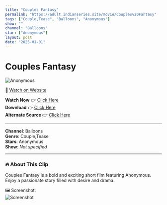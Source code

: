 ```yaml
---
title: "Couples Fantasy"
permalink: "https://adult.indianseries.site/movie/Couples%20Fantasy"
tags: ["Couple,Tease", "Balloons", "Anonymous"]
show: ""
channel: "Balloons"
star: ["Anonymous"]
layout: post
date: "2025-01-01"
---
```


# Couples Fantasy

![Anonymous](https://shorts.desisins.com/wp-content/uploads/2023/04/Passionate-Couple-Tease-Baloons-shorts.desisins.com_.jpg)

🔗 [Watch on Website](https://adult.indianseries.site/movie/Couples%20Fantasy)

**Watch Now** 👉 [Click Here](https://adult.indianseries.site/movie/Couples%20Fantasy)  
**Download** 👉 [Click Here](https://adult.indianseries.site/movie/Couples%20Fantasy)  
**Alternate Source** 👉 [Click Here](https://adult.indianseries.site/movie/Couples%20Fantasy)

---

**Channel**: Balloons  
**Genre**: Couple,Tease  
**Stars**: Anonymous  
**Show**: *Not specified*

---

### 🔥 About This Clip

Couples Fantasy is a bold and exciting short film featuring Anonymous. Enjoy a passionate story filled with desire and drama.
 
🖼️ Screenshot:  
![Screenshot](https://shorts.desisins.com/wp-content/uploads/2023/04/Passionate-Couple-Tease-Baloons-shorts.desisins.com_.jpg)
